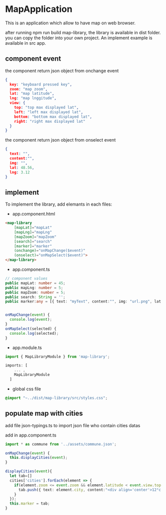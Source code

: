 # MapApplication

This is an application which allow to have map on web browser.

after running npm run build map-library, the library is available in dist folder. you can copy the folder into your own project. An implement example is available in src app.

## component event

the component return json object from onchange event

``` json
{
  key: "keyboard pressed key",
  zoom: "map zoom", 
  lat: "map latitude",
  lng: "map lnggitude",
  view: {
    top: "top max displayed lat",
    left: "left max displayed lat",
    bottom: "bottom max displayed lat",
    right: "right max displayed lat"
  }
}
```

the component return json object from onselect event

``` json
{ 
  text: "", 
  content:"", 
  img: "", 
  lat: 48.56, 
  lng: 3.12 
}
```

## implement

To implement the library, add elemants in each files:

* app.component.html

``` html
<map-library 
    [mapLat]="mapLat" 
    [mapLng]="mapLng" 
    [mapZoom]="mapZoom" 
    [search]="search" 
    [marker]="marker"
    (onchange)="onMapChange($event)"
    (onselect)="onMapSelect($event)">
</map-library>
```

* app.component.ts

``` ts
// component values
public mapLat: number = 45;
public mapLng: number = 5;
public mapZoom: number = 5;
public search: String = '';
public marker:any = [{ text: "myText", content:"", img: "url.png", lat: 48, lng: -3 }];


onMapChange(event) {
  console.log(event);
}
onMapSelect(selected) {
  console.log(selected);
}
```

* app.module.ts

``` ts
import { MapLibraryModule } from 'map-library';

imports: [
    ... ,
    MapLibraryModule
  ]
```

* global css file

``` css
@import "~../dist/map-library/src/styles.css";
```

## populate map with cities

add file json-typings.ts to import json file who contain cities datas

add in app.component.ts

``` ts
import * as commune from '../assets/commune.json';

onMapChange(event) {
  this.displayCities(event);
}

displayCities(event){
  let tab=[]
  cities['cities'].forEach(element => {
    if(element.zoom <= event.zoom && element.latitude < event.view.top && element.latitude > event.view.bottom && element.longitude < event.view.right && element.longitude > event.view.left){
      tab.push({ text: element.city, content:"<div align='center'>12°c - 28°c</div>", img: "../assets/partly_cloudy.png", lat: element.latitude, lng: element.longitude })
    }
  });
  this.marker = tab;
}
```